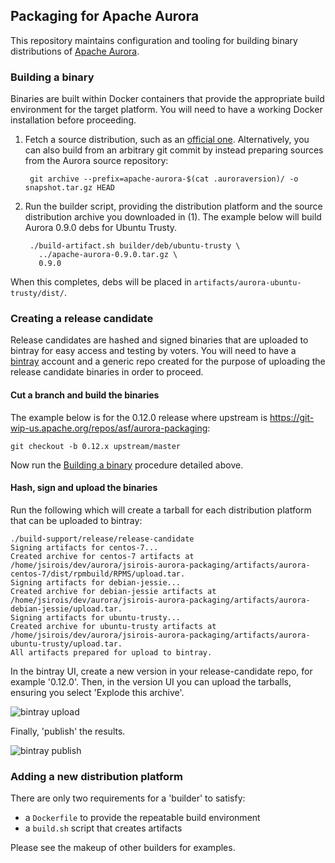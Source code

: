 ## Packaging for Apache Aurora

This repository maintains configuration and tooling for building binary
distributions of [Apache Aurora](https://aurora.apache.org/).

### Building a binary

Binaries are built within Docker containers that provide the appropriate build
environment for the target platform.  You will need to have a working Docker
installation before proceeding.

1. Fetch a source distribution, such as an [official one](https://aurora.apache.org/downloads/).
   Alternatively, you can also build from an arbitrary git commit by instead preparing sources
from the Aurora source repository:

        git archive --prefix=apache-aurora-$(cat .auroraversion)/ -o snapshot.tar.gz HEAD

2. Run the builder script, providing the distribution platform and the source
   distribution archive you downloaded in (1).  The example below will build
   Aurora 0.9.0 debs for Ubuntu Trusty.

        ./build-artifact.sh builder/deb/ubuntu-trusty \
          ../apache-aurora-0.9.0.tar.gz \
          0.9.0

When this completes, debs will be placed in `artifacts/aurora-ubuntu-trusty/dist/`.

### Creating a release candidate

Release candidates are hashed and signed binaries that are uploaded to bintray for
easy access and testing by voters.  You will need to have a [bintray](https://bintray.com/)
account and a generic repo created for the purpose of uploading the release candidate binaries
in order to proceed.

#### Cut a branch and build the binaries

The example below is for the 0.12.0 release where upstream is https://git-wip-us.apache.org/repos/asf/aurora-packaging:

    git checkout -b 0.12.x upstream/master

Now run the [Building a binary](#building-a-binary) procedure detailed above.

#### Hash, sign and upload the binaries

Run the following which will create a tarball for each distribution platform that can be uploaded to bintray:

    ./build-support/release/release-candidate
    Signing artifacts for centos-7...
    Created archive for centos-7 artifacts at /home/jsirois/dev/aurora/jsirois-aurora-packaging/artifacts/aurora-centos-7/dist/rpmbuild/RPMS/upload.tar.
    Signing artifacts for debian-jessie...
    Created archive for debian-jessie artifacts at /home/jsirois/dev/aurora/jsirois-aurora-packaging/artifacts/aurora-debian-jessie/upload.tar.
    Signing artifacts for ubuntu-trusty...
    Created archive for ubuntu-trusty artifacts at /home/jsirois/dev/aurora/jsirois-aurora-packaging/artifacts/aurora-ubuntu-trusty/upload.tar.
    All artifacts prepared for upload to bintray.

In the bintray UI, create a new version in your release-candidate repo, for example '0.12.0'.  Then, in the version UI you can
upload the tarballs, ensuring you select 'Explode this archive'.

![bintray upload](docs/images/bintray-upload.png)

Finally, 'publish' the results.

![bintray publish](docs/images/bintray-publish.png)

### Adding a new distribution platform

There are only two requirements for a 'builder' to satisfy:

- a `Dockerfile` to provide the repeatable build environment
- a `build.sh` script that creates artifacts

Please see the makeup of other builders for examples.
